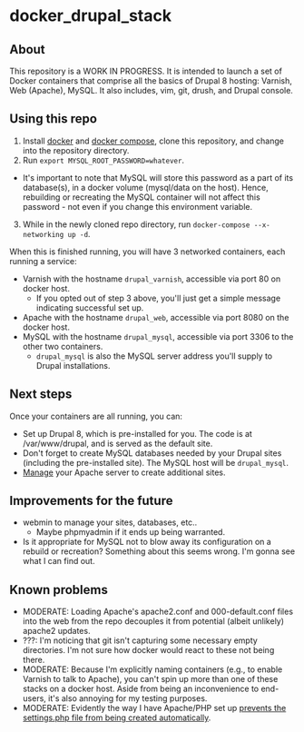 # docker_drupal_stack

## About
This repository is a WORK IN PROGRESS. It is intended to launch a set of Docker containers that comprise all the basics of Drupal 8 hosting: Varnish, Web (Apache), MySQL. It also includes, vim, git, drush, and Drupal console.

## Using this repo
1. Install [docker](https://docs.docker.com/engine/installation/) and [docker compose](https://docs.docker.com/compose/install/), clone this repository, and change into the repository directory.
2. Run `export MYSQL_ROOT_PASSWORD=whatever`. 
  * It's important to note that MySQL will store this password as a part of its database(s), in a docker volume (mysql/data on the host). Hence, rebuilding or recreating the MySQL container will not affect this password - not even if you change this environment variable.
3. While in the newly cloned repo directory, run `docker-compose --x-networking up -d`.

When this is finished running, you will have 3 networked containers, each running a service: 
* Varnish with the hostname `drupal_varnish`, accessible via port 80 on docker host. 
  * If you opted out of step 3 above, you'll just get a simple message indicating successful set up.
* Apache with the hostname `drupal_web`, accessible via port 8080 on the docker host.
* MySQL with the hostname `drupal_mysql`, accessible via port 3306 to the other two containers.
  * `drupal_mysql` is also the MySQL server address you'll supply to Drupal installations.

## Next steps
Once your containers are all running, you can:
* Set up Drupal 8, which is pre-installed for you. The code is at /var/www/drupal, and is served as the default site.
* Don't forget to create MySQL databases needed by your Drupal sites (including the pre-installed site). The MySQL host will be `drupal_mysql`.
* [Manage](https://help.ubuntu.com/lts/serverguide/httpd.html) your Apache server to create additional sites.

## Improvements for the future
* webmin to manage your sites, databases, etc..
  * Maybe phpmyadmin if it ends up being warranted.
* Is it appropriate for MySQL not to blow away its configuration on a rebuild or recreation? Something about this seems wrong. I'm gonna see what I can find out.

## Known problems
* MODERATE: Loading Apache's apache2.conf and 000-default.conf files into the web from the repo decouples it from potential (albeit unlikely) apache2 updates.
* ???: I'm noticing that git isn't capturing some necessary empty directories. I'm not sure how docker would react to these not being there.
* MODERATE: Because I'm explicitly naming containers (e.g., to enable Varnish to talk to Apache), you can't spin up more than one of these stacks on a docker host. Aside from being an inconvenience to end-users, it's also annoying for my testing purposes.
* MODERATE: Evidently the way I have Apache/PHP set up [prevents the settings.php file from being created automatically](https://www.drupal.org/documentation/install/settings-file).
